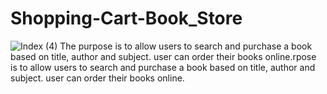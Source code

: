 # Shopping-Cart-Book_Store
![Index (4)](https://user-images.githubusercontent.com/122152345/223754715-00411e75-daa7-4417-94a1-70319cbfccff.JPG)
The purpose is to allow users to search and purchase a book based on title, author and subject. user can order their books online.rpose is to allow users to search and purchase a book based on title, author and subject. user can order their books online.
